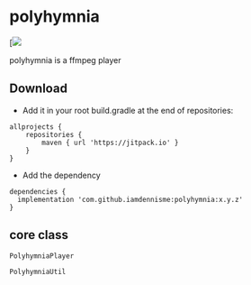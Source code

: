 # polyhymnia

[![]([![](https://jitpack.io/v/iamdennisme/polyhymnia.svg)](https://jitpack.io/#iamdennisme/polyhymnia))

polyhymnia is a ffmpeg player

## Download

- Add it in your root build.gradle at the end of repositories:

```
allprojects {
    repositories {
        maven { url 'https://jitpack.io' }
    }
}
```

- Add the dependency

```
dependencies {
  implementation 'com.github.iamdennisme:polyhymnia:x.y.z'
}
```

## core class

```
PolyhymniaPlayer

PolyhymniaUtil
```